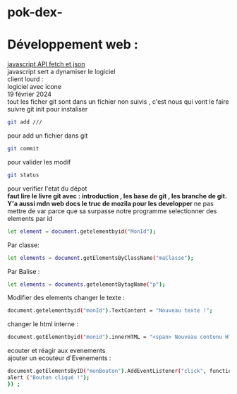 # pok-dex-
# Développement web : 
<u> javascript API fetch et json </u>
<br>javascript sert a dynamiser le logiciel </br> 
client lourd :
<br> logiciel avec icone
<br> 19 février 2024 </br>
 tout les ficher git sont dans un fichier non suivis , c'est nous qui vont le faire suivre 
 git init pour instaliser
 ```sh 
 git add /// 
 ```
 pour add un fichier dans git
 ```sh
 git commit
 ``` 
 pour valider les modif
 ```sh 
 git status
 ``` 
 pour verifier l'etat du dépot
 <br><b><a> faut lire le livre git avec : introduction , les base de git , les branche de git. Y'a aussi mdn web docs  le truc de mozila pour les developper  </a> </b>
 ne pas mettre de var parce que sa surpasse notre programme 
selectionner des elements 
par id 
```sh 
let element = document.getelementbyid("MonId");
```
Par classe:
```sh 
let elements = document.getElementsByClassName("maClasse");
```
Par Balise :
```sh 
let elements = documents.getelementBytagName("p");
```

Modifier des elements
changer le texte : 
```sh
document.getelementbyid("monId").TextContent = "Nouveau texte !";
```
changer le html interne : 
```sh
document.getElementbyid("monid").innerHTML = "<span> Nouveau contenu HTML </span>";
``` 
ecouter et réagir aux evenements 
<br> ajouter un ecouteur d'Evenements : </Br>
```sh
document.getElementsByID("monBouton").AddEventListener("click", function () {
alert ("Bouton cliqué !");     
}) ; 
```

